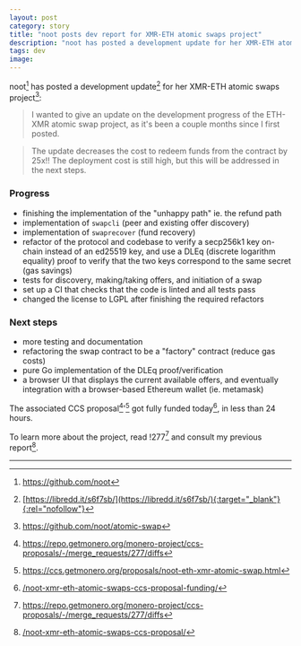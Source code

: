 ```yaml
---
layout: post
category: story
title: "noot posts dev report for XMR-ETH atomic swaps project"
description: "noot has posted a development update for her XMR-ETH atomic swaps project."
tags: dev
image: 
---
```


noot[^1] has posted a development update[^2] for her XMR-ETH atomic swaps project[^3]:

> I wanted to give an update on the development progress of the ETH-XMR atomic swap project, as it's been a couple months since I first posted.

> The update decreases the cost to redeem funds from the contract by 25x!! The deployment cost is still high, but this will be addressed in the next steps.

### Progress

- finishing the implementation of the "unhappy path" ie. the refund path 
- implementation of `swapcli` (peer and existing offer discovery)
- implementation of `swaprecover` (fund recovery)
- refactor of the protocol and codebase to verify a secp256k1 key on-chain instead of an ed25519 key, and use a DLEq (discrete logarithm equality) proof to verify that the two keys correspond to the same secret (gas savings)
- tests for discovery, making/taking offers, and initiation of a swap
- set up a CI that checks that the code is linted and all tests pass
- changed the license to LGPL after finishing the required refactors

### Next steps

- more testing and documentation
- refactoring the swap contract to be a "factory" contract (reduce gas costs)
- pure Go implementation of the DLEq proof/verification
- a browser UI that displays the current available offers, and eventually integration with a browser-based Ethereum wallet (ie. metamask)

The associated CCS proposal[^4]'[^5] got fully funded today[^6], in less than 24 hours.

To learn more about the project, read !277[^4] and consult my previous report[^7].

---

[^1]: https://github.com/noot
[^2]: [https://libredd.it/s6f7sb/](https://libredd.it/s6f7sb/){:target="_blank"}{:rel="nofollow"}
[^3]: https://github.com/noot/atomic-swap
[^4]: https://repo.getmonero.org/monero-project/ccs-proposals/-/merge_requests/277/diffs
[^5]: https://ccs.getmonero.org/proposals/noot-eth-xmr-atomic-swap.html
[^6]: [/noot-xmr-eth-atomic-swaps-ccs-proposal-funding/](/noot-xmr-eth-atomic-swaps-ccs-proposal-funding/)
[^7]: [/noot-xmr-eth-atomic-swaps-ccs-proposal/](/noot-xmr-eth-atomic-swaps-ccs-proposal/)
